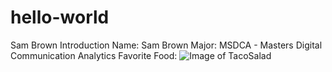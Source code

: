 # hello-world
Sam Brown Introduction
Name: Sam Brown
Major: MSDCA - Masters Digital Communication Analytics
Favorite Food:
![Image of TacoSalad](https://realhousemoms.com/wp-content/uploads/Taco-Salad-Easy-Dinner-Recipe-HERO.jpg)
